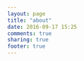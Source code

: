 ```yaml
---
layout: page
title: "about"
date: 2016-09-17 15:25
comments: true
sharing: true
footer: true
---
```

